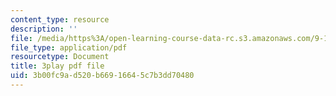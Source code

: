 ```yaml
---
content_type: resource
description: ''
file: /media/https%3A/open-learning-course-data-rc.s3.amazonaws.com/9-14-brain-structure-and-its-origins-spring-2014/3b00fc9ad520b66916645c7b3dd70480_555133.pdf
file_type: application/pdf
resourcetype: Document
title: 3play pdf file
uid: 3b00fc9a-d520-b669-1664-5c7b3dd70480
---
```

